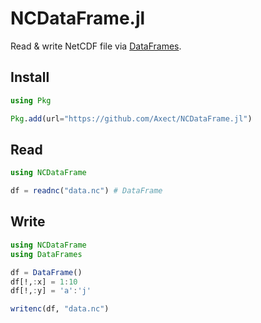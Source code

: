 # NCDataFrame.jl

Read & write NetCDF file via [DataFrames](https://github.com/JuliaData/DataFrames.jl).

## Install

```julia
using Pkg

Pkg.add(url="https://github.com/Axect/NCDataFrame.jl")
```

## Read

```julia
using NCDataFrame

df = readnc("data.nc") # DataFrame
```

## Write

```julia
using NCDataFrame
using DataFrames

df = DataFrame()
df[!,:x] = 1:10
df[!,:y] = 'a':'j'

writenc(df, "data.nc")
```
